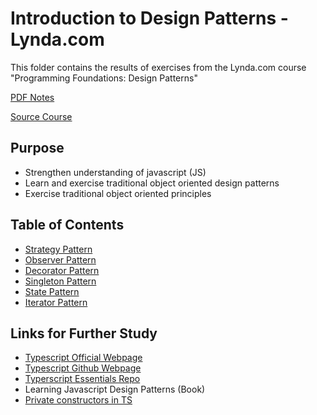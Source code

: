 # Introduction to Design Patterns - Lynda.com

This folder contains the results of exercises from the Lynda.com course "Programming Foundations: Design Patterns"

[PDF Notes](https://drive.google.com/drive/folders/1FOiW3fi2833T4H9n1QgyTS2an4-oSFy6?usp=sharing)

[Source Course](https://www.lynda.com/Developer-Programming-Foundations-tutorials/Foundations-Programming-Design-Patterns/135365-2.html)

## Purpose

- Strengthen understanding of javascript (JS)
- Learn and exercise traditional object oriented design patterns
- Exercise traditional object oriented principles

## Table of Contents

- [Strategy Pattern](./strategyPattern)
- [Observer Pattern](./observerPattern)
- [Decorator Pattern](./decoratorPattern)
- [Singleton Pattern](./singletonPattern)
- [State Pattern](./statePattern)
- [Iterator Pattern](./iteratorPattern)

## Links for Further Study

- [Typescript Official Webpage](https://www.typescriptlang.org/)
- [Typescript Github Webpage](https://github.com/Microsoft/TypeScript)
- [Typerscript Essentials Repo](https://github.com/mtanzim/TypeScriptEssentialTraining)
- Learning Javascript Design Patterns (Book)
- [Private constructors in TS](https://www.typescriptlang.org/docs/handbook/release-notes/typescript-2-0.html#private-and-protected-constructors)
